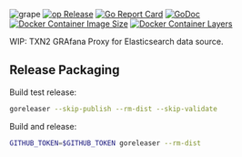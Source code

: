 ![grape](https://raw.githubusercontent.com/txn2/grape/master/mast.jpg)
[![op Release](https://img.shields.io/github/release/txn2/grape.svg)](https://github.com/txn2/grape/releases)
[![Go Report Card](https://goreportcard.com/badge/github.com/txn2/grape)](https://goreportcard.com/report/github.com/txn2/grape)
[![GoDoc](https://godoc.org/github.com/txn2/grape?status.svg)](https://godoc.org/github.com/txn2/grape)
[![Docker Container Image Size](https://shields.beevelop.com/docker/image/image-size/txn2/grape/latest.svg)](https://hub.docker.com/r/txn2/grape/)
[![Docker Container Layers](https://shields.beevelop.com/docker/image/layers/txn2/grape/latest.svg)](https://hub.docker.com/r/txn2/grape/)


WIP: TXN2 GRAfana Proxy for Elasticsearch data source.


## Release Packaging

Build test release:
```bash
goreleaser --skip-publish --rm-dist --skip-validate
```

Build and release:
```bash
GITHUB_TOKEN=$GITHUB_TOKEN goreleaser --rm-dist
```